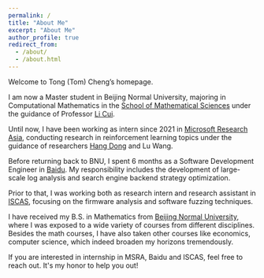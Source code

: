 ```yaml
---
permalink: /
title: "About Me"
excerpt: "About Me"
author_profile: true
redirect_from:
  - /about/
  - /about.html
---
```



Welcome to Tong (Tom) Cheng’s homepage.

I am now a Master student in Beijing Normal University, majoring in Computational Mathematics in the [School of Mathematical Sciences](http://math.bnu.edu.cn) under the guidance of Professor [Li Cui](http://math.bnu.edu.cn/jzg/szdw/ac/212930.htm).

Until now, I have been working as intern since 2021 in [Microsoft Research Asia](https://www.microsoft.com/en-us/research/lab/microsoft-research-asia/), conducting research in reinforcement learning topics 
under the guidance of researchers [Hang Dong](https://www.microsoft.com/en-us/research/people/hangdong/) and Lu Wang.

Before returning back to BNU, I spent 6 months as a Software Development Engineer in [Baidu](https://ir.baidu.com). My responsibility includes the development of large-scale log analysis and search engine backend strategy optimization.

Prior to that, I was working both as research intern and research assistant in [ISCAS](http://www.iscas.ac.cn), focusing on the firmware analysis and software fuzzing techniques.

I have received my B.S. in Mathematics from [Beijing Normal University](http://www.bnu.edu.cn), where I was exposed to a wide variety of courses from different disciplines. Besides the math courses, I have also taken other courses like economics, computer science, which indeed broaden my horizons tremendously.

If you are interested in internship in MSRA, Baidu and ISCAS, feel free to reach out. It's my honor to help you out!